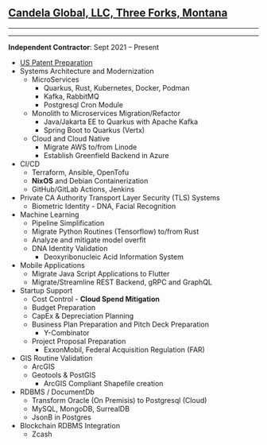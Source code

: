 ## [Candela Global, LLC, Three Forks, Montana](https://candela.global)

---

---

**Independent Contractor**: Sept 2021 – Present

- [US Patent Preparation](../patents_pending.md)
- Systems Architecture and Modernization
  - MicroServices
    - Quarkus, Rust, Kubernetes, Docker, Podman
    - Kafka, RabbitMQ
    - Postgresql Cron Module
  - Monolith to Microservices Migration/Refactor
    - Java/Jakarta EE to Quarkus with Apache Kafka
    - Spring Boot to Quarkus (Vertx)
  - Cloud and Cloud Native
    - Migrate AWS to/from Linode
    - Establish Greenfield Backend in Azure
- CI/CD
  - Terraform, Ansible, OpenTofu
  - **NixOS** and Debian Containerization
  - GitHub/GitLab Actions, Jenkins
- Private CA Authority Transport Layer Security (TLS) Systems
  - Biometric Identity - DNA, Facial Recognition
- Machine Learning
  - Pipeline Simplification
  - Migrate Python Routines (Tensorflow) to/from Rust
  - Analyze and mitigate model overfit
  - DNA Identity Validation
    - Deoxyribonucleic Acid Information System
- Mobile Applications
  - Migrate Java Script Applications to Flutter
  - Migrate/Streamline REST Backend, gRPC and GraphQL
- Startup Support
  - Cost Control \- **Cloud Spend Mitigation**
  - Budget Preparation
  - CapEx & Depreciation Planning
  - Business Plan Preparation and Pitch Deck Preparation
    - Y-Combinator
  - Project Proposal Preparation
    - ExxonMobil, Federal Acquisition Regulation (FAR)
- GIS Routine Validation
  - ArcGIS
  - Geotools & PostGIS
    - ArcGIS Compliant Shapefile creation
- RDBMS / DocumentDb
  - Transform Oracle (On Premisis) to Postgresql (Cloud)
  - MySQL, MongoDB, SurrealDB
  - JsonB in Postgres
- Blockchain RDBMS Integration
  - Zcash
